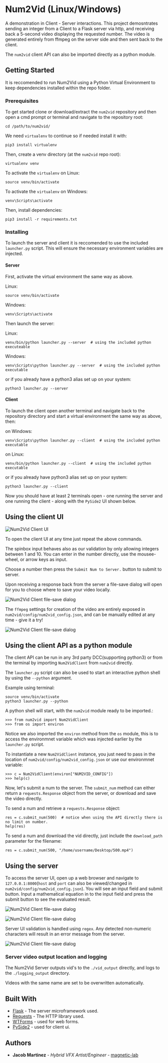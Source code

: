 # Num2Vid (Linux/Windows)

A demonstration in Client - Server interactions. This project demosntrates sending an integer from a Client to a Flask server via http, and receiving back a 5-second video displaying the requested number. The video is generated entirely from ffmpeg on the server side and then sent back to the client.

The `num2vid` client API can also be imported directly as a python module.

## Getting Started

It is reccomended to run Num2Vid using a Python Virtual Environment to keep dependencies installed within the repo folder.

### Prerequisites

To get started clone or download/extract the `num2vid` repository and then open a cmd prompt or terminal and navigate to the repository root:

```
cd /path/to/num2vid/
```

We need `virtualenv` to continue so if needed install it with:

```
pip3 install virtualenv
```

Then, create a venv directory (at the `num2vid` repo root):

```
virtualenv venv
```

To activate the `virtualenv` on Linux:

```
source venv/bin/activate
```

To activate the `virtualenv` on Windows:

```
venv\Scripts\activate
```

Then, install dependencies:

```
pip3 install -r requirements.txt
```

### Installing

To launch the server and client it is reccomended to use the included `launcher.py` script. This will ensure the necessary environment variables are injected.

#### Server
First, activate the virtual environment the same way as above.

Linux:

```
source venv/bin/activate
```

Windows:

```
venv\Scripts\activate
```

Then launch the server:

Linux:

```
venv/bin/python launcher.py --server  # using the included python executeable
```

Windows:

```
venv\Scripts\python launcher.py --server  # using the included python executable
```

or if you already have a python3 alias set up on your system:

```
python3 launcher.py --server
```

#### Client

To launch the client open another terminal and navigate back to the repository directory and start a virtual environment the same way as above, then:

on Windows:

```
venv\Scripts\python launcher.py --client  # using the included python executable
```

on Linux:

```
venv/bin/python launcher.py --client  # using the included python executable
```

or if you already have python3 alias set up on your system:

```
python3 launcher.py --client
```

Now you should have at least 2 terminals open - one running the server and one running the client - along with the `PySide2` UI shown below.

## Using the client UI

![Num2Vid Client UI](media/client_ui.png)

To open the client UI at any time just repeat the above commands.

The spinbox input behaves also as our validation by only allowing integers between 1 and 10. You can enter in the number directly, use the mousee-wheel, or arrow keys as input.

Choose a number then press the `Submit Num to Server.` button to submit to server.

Upon receiving a response back from the server a file-save dialog will open for you to choose where to save your video locally.

![Num2Vid Client file-save dialog](media/client_file_save_dialog.png)

The `ffmpeg` settings for creation of the video are entirely exposed in `num2vid/config/num2vid_config.json`, and can be manually edited at any time - give it a try!

![Num2Vid Client file-save dialog](media/ffmpeg_settings.png)

## Using the client API as a python module

The client API can be run in any 3rd party DCC(supporting python3) or from the terminal by importing `Num2VidClient` from `num2vid` directly.

The `launcher.py` script can also be used to start an interactive python shell by using the `--python` argument.

Example using terminal:

```
source venv/bin/activate
python3 launcher.py --python
```

A python shell will start, with the `num2vid` module ready to be imported.:

```
>>> from num2vid import Num2VidClient
>>> from os import environ
```

Notice we also imported the `environ` method from the `os` module, this is to access the environmnet variable which was injected earlier by the `launcher.py` script.

To instantiate a new `Num2VidClient` instance, you just need to pass in the location of `num2vid/config/num2vid_config.json` or use our environmnet variable:

```
>>> c = Num2VidClient(environ["NUM2VID_CONFIG"])
>>> help(c)
```

Now, let's submit a num to the server. The `submit_num` method can either return a `requests.Response` object from the server, or download and save the video directly.

To send a num and retrieve a `requests.Response` object:

```
res = c.submit_num(500)  # notice when using the API directly there is no limit on number.
help(res)
```

To send a num and download the vid directly, just include the `download_path` parameter for the filename:

```
res = c.submit_num(500, "/home/username/Desktop/500.mp4")
```

## Using the server

To access the server UI, open up a web browser and navigate to `127.0.0.1:8000`(`host` and `port` can also be viewed/changed in `num2vid/config/num2vid_config.json`). You will see an input field and submit button. Input a mathematical equation in to the input field and press the submit button to see the evaluated result.

![Num2Vid Client file-save dialog](media/server_ui.png)

![Num2Vid Client file-save dialog](media/server_result.png)

Server UI validation is handled using `regex`. Any detected non-numeric characters will result in an error message from the server.

![Num2Vid Client file-save dialog](media/server_invalid_input.png)

### Server video output location and logging

The Num2Vid Server outputs vid's to the `./vid_output` directly, and logs to the `./logging_output` directory.

Videos with the same name are set to be overwritten automatically.

## Built With

* [Flask](https://flask.palletsprojects.com/en/1.1.x/) - The server microframework used.
* [Requests](https://requests.readthedocs.io/en/master/) - The HTTP library used.
* [WTForms](https://wtforms.readthedocs.io/en/2.3.x/) - used for web forms.
* [PySide2](https://pypi.org/project/PySide2/) - used for client ui.

## Authors

* **Jacob Martinez** - *Hybrid VFX Artist/Engineer* - [magnetic-lab](https://magnetic-lab.com)
